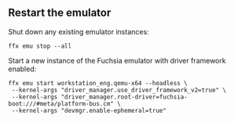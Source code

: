 ## Restart the emulator

Shut down any existing emulator instances:

```posix-terminal
ffx emu stop --all
```

Start a new instance of the Fuchsia emulator with driver framework enabled:

```posix-terminal
ffx emu start workstation_eng.qemu-x64 --headless \
 --kernel-args "driver_manager.use_driver_framework_v2=true" \
 --kernel-args "driver_manager.root-driver=fuchsia-boot:///#meta/platform-bus.cm" \
 --kernel-args "devmgr.enable-ephemeral=true"
```
